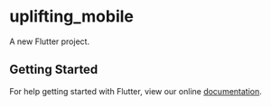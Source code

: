 # uplifting_mobile

A new Flutter project.

## Getting Started

For help getting started with Flutter, view our online
[documentation](https://flutter.io/).
